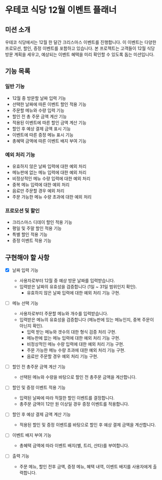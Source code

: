 # 우테코 식당 12월 이벤트 플래너

## 미션 소개

우테코 식당에서는 12월 한 달간 크리스마스 이벤트를 진행합니다. 이 이벤트는 다양한 프로모션, 할인, 증정 이벤트를 포함하고 있습니다. 본 프로젝트는 고객들이 12월 식당 방문 계획을 세우고, 예상되는 이벤트 혜택을 미리 확인할 수 있도록 돕는 미션입니다.

## 기능 목록

### 일반 기능

- 12월 중 방문할 날짜 입력 기능
- 선택한 날짜에 따른 이벤트 할인 적용 기능
- 주문할 메뉴와 수량 입력 기능
- 할인 전 총 주문 금액 계산 기능
- 적용된 이벤트에 따른 할인 금액 계산 기능
- 할인 후 예상 결제 금액 표시 기능
- 이벤트에 따른 증정 메뉴 표시 기능
- 총혜택 금액에 따른 이벤트 배지 부여 기능

### 예외 처리 기능

- 유효하지 않은 날짜 입력에 대한 예외 처리
- 메뉴판에 없는 메뉴 입력에 대한 예외 처리
- 비정상적인 메뉴 수량 입력에 대한 예외 처리
- 중복 메뉴 입력에 대한 예외 처리
- 음료만 주문할 경우 예외 처리
- 주문 가능한 메뉴 수량 초과에 대한 예외 처리

### 프로모션 및 할인

- 크리스마스 디데이 할인 적용 기능
- 평일 및 주말 할인 적용 기능
- 특별 할인 적용 기능
- 증정 이벤트 적용 기능

## 구현해야 할 사항

- [x] 날짜 입력 기능

  - 사용자로부터 12월 중 예상 방문 날짜를 입력받습니다.
  - 입력받은 날짜의 유효성을 검증합니다 (1일 ~ 31일 범위인지 확인).
    - 유효하지 않은 날짜 입력에 대한 예외 처리 기능 구현.

- [ ] 메뉴 선택 기능

  - 사용자로부터 주문할 메뉴와 개수를 입력받습니다.
  - 입력받은 메뉴의 유효성을 검증합니다 (메뉴판에 있는 메뉴인지, 중복 주문이 아닌지 확인).
    - 입력 받는 메뉴와 갯수의 대한 형식 검증 처리 구현.
    - 메뉴판에 없는 메뉴 입력에 대한 예외 처리 기능 구현.
    - 비정상적인 메뉴 수량 입력에 대한 예외 처리 기능 구현.
    - 주문 가능한 메뉴 수량 초과에 대한 예외 처리 기능 구현.
    - 음료만 주문할 경우 예외 처리 기능 구현.

- [ ] 할인 전 총주문 금액 계산 기능

  - 선택된 메뉴와 수량을 바탕으로 할인 전 총주문 금액을 계산합니다.

- [ ] 할인 및 증정 이벤트 적용 기능

  - 입력된 날짜에 따라 적절한 할인 이벤트를 결정합니다.
  - 총주문 금액이 12만 원 이상일 경우 증정 이벤트를 적용합니다.

- [ ] 할인 후 예상 결제 금액 계산 기능

  - 적용된 할인 및 증정 이벤트를 바탕으로 할인 후 예상 결제 금액을 계산합니다.

- [ ] 이벤트 배지 부여 기능

  - 총혜택 금액에 따라 이벤트 배지(별, 트리, 산타)를 부여합니다.

- [ ] 출력 기능

  - 주문 메뉴, 할인 전후 금액, 증정 메뉴, 혜택 내역, 이벤트 배지를 사용자에게 출력합니다.
